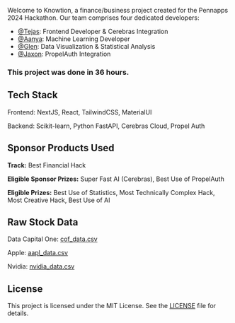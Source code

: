 Welcome to Knowtion, a finance/business project created for the Pennapps 2024 Hackathon. Our team comprises four dedicated developers:

- [@Tejas](https://github.com/TCYTseven): Frontend Developer & Cerebras Integration
- [@Aanya](https://github.com/aanyabhandari3): Machine Learning Developer
- [@Glen](https://github.com/Glen-Zheng): Data Visualization & Statistical Analysis
- [@Jaxon](https://github.com/JaxonTabesh): PropelAuth Integration

### **This project was done in 36 hours.**

## Tech Stack
Frontend: NextJS, React, TailwindCSS, MaterialUI 

Backend: Scikit-learn, Python FastAPI, Cerebras Cloud, Propel Auth

## Sponsor Products Used
**Track:** Best Financial Hack

**Eligible Sponsor Prizes:** Super Fast AI (Cerebras), Best Use of PropelAuth

**Eligible Prizes:** Best Use of Statistics, Most Technically Complex Hack, Most Creative Hack, Best Use of AI 

## Raw Stock Data
Data Capital One: [cof_data.csv](https://raw.githubusercontent.com/TCYTseven/penapps24data/refs/heads/main/cof_data.csv)

Apple:  [aapl_data.csv](https://raw.githubusercontent.com/TCYTseven/penapps24data/refs/heads/main/aapl_data.csv)

Nvidia: [nvidia_data.csv](https://raw.githubusercontent.com/TCYTseven/penapps24data/refs/heads/main/nvda_data.csv )

## License
This project is licensed under the MIT License. See the [LICENSE](https://github.com/AndreiBalan-dev/tryCatchUs/blob/main/LICENSE) file for details.
